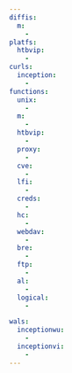 ```yaml
---
diffis:
  m:
    -
platfs:
  htbvip:
    -
curls:
  inception:
    -
functions:
  unix:
    -
  m:
    -
  htbvip:
    -
  proxy:
    -
  cve:
    -
  lfi:
    -
  creds:
    -
  hc:
    -
  webdav:
    -
  bre:
    -
  ftp:
    -
  al:
    -
  logical:
    -

wals:
  inceptionwu:
    -
  inceptionvi:
    -
---
```

